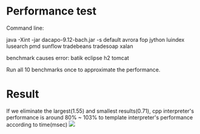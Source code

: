 # Performance test
Command line:

java -Xint -jar dacapo-9.12-bach.jar -s default avrora fop jython luindex lusearch pmd sunflow tradebeans tradesoap xalan

benchmark causes error:
batik eclipse h2 tomcat

Run all 10 benchmarks once to approximate the performance.

# Result
If we eliminate the largest(1.55) and smallest results(0.71), cpp interpreter's performance is around 80% ~ 103% to template interpreter's performance according to time(msec)
<img src="https://user-images.githubusercontent.com/33415010/34829413-9cd8b7c2-f71b-11e7-96ed-049f5b26c86d.png" />








 
 
